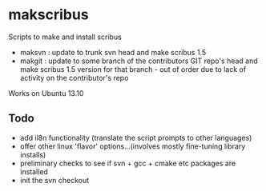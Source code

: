 makscribus
==========

Scripts to make and install scribus

- maksvn : update to trunk svn head and make scribus 1.5
- makgit : update to some branch of the contributors GIT repo's head and make scribus 1.5 version for that branch - out of order due to lack of activity on the contributor's repo

Works on Ubuntu 13.10

Todo
----

* add il8n functionality (translate the script prompts to other languages)
* offer other linux 'flavor' options...(involves mostly fine-tuning library installs)
* preliminary checks to see if svn + gcc + cmake etc packages are installed
* init the svn checkout
